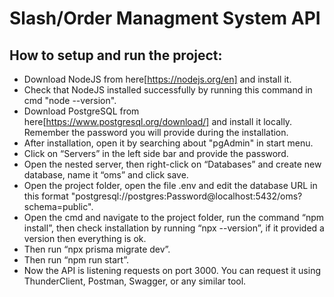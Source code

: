 # Slash/Order Managment System API

## How to setup and run the project:

- Download NodeJS from here[https://nodejs.org/en] and install it.
- Check that NodeJS installed successfully by running this command in cmd "node --version".
- Download PostgreSQL from here[https://www.postgresql.org/download/] and install it locally. Remember the password you will provide during the installation.
- After installation, open it by searching about "pgAdmin" in start menu.
- Click on “Servers” in the left side bar and provide the password.
- Open the nested server, then right-click on “Databases” and create new database, name it “oms” and click save.
- Open the project folder, open the file .env and edit the database URL in this format "postgresql://postgres:Password@localhost:5432/oms?schema=public".
- Open the cmd and navigate to the project folder, run the command “npm install”, then check installation by running “npx --version”, if it provided a version then everything is ok.
- Then run “npx prisma migrate dev”.
- Then run “npm run start”.
- Now the API is listening requests on port 3000. You can request it using ThunderClient, Postman, Swagger, or any similar tool.

